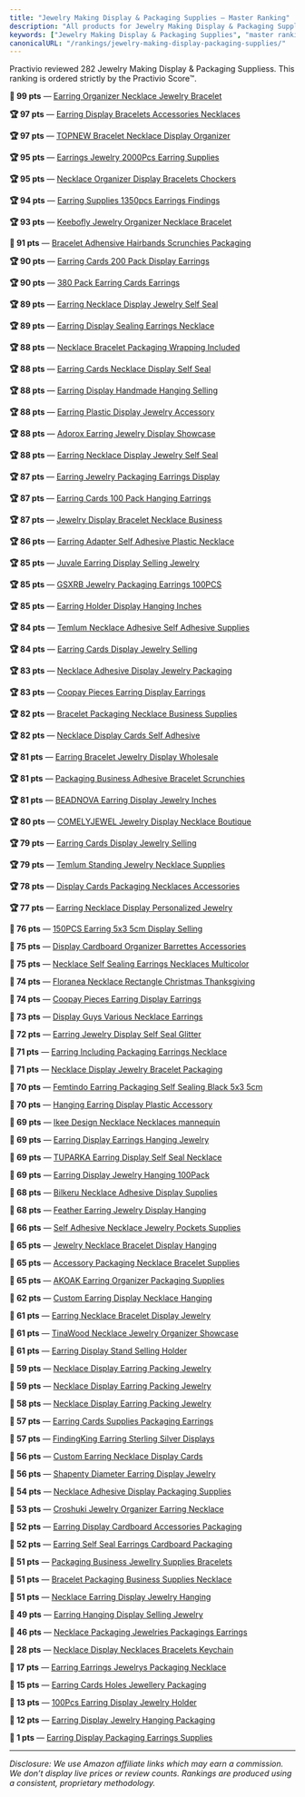 ```yaml
---
title: "Jewelry Making Display & Packaging Supplies — Master Ranking"
description: "All products for Jewelry Making Display & Packaging Supplies, strictly ordered by the Practivio Score™."
keywords: ["Jewelry Making Display & Packaging Supplies", "master ranking", "best"]
canonicalURL: "/rankings/jewelry-making-display-packaging-supplies/"
---
```


Practivio reviewed 282 Jewelry Making Display & Packaging Suppliess. This ranking is ordered strictly by the Practivio Score™.

**💎 99 pts** — [Earring Organizer Necklace Jewelry Bracelet](/products/earring-organizer-necklace-jewelry-bracelet-B0987Z9PW7/)

**🏆 97 pts** — [Earring Display Bracelets Accessories Necklaces](/products/earring-display-bracelets-accessories-necklaces-B0BGSY3HBT/)

**🏆 97 pts** — [TOPNEW Bracelet Necklace Display Organizer](/products/topnew-bracelet-necklace-display-organizer-B07RQKJ5S7/)

**🏆 95 pts** — [Earrings Jewelry 2000Pcs Earring Supplies](/products/earrings-jewelry-2000pcs-earring-supplies-B0819HTCSN/)

**🏆 95 pts** — [Necklace Organizer Display Bracelets Chockers](/products/necklace-organizer-display-bracelets-chockers-B07JVB1GG3/)

**🏆 94 pts** — [Earring Supplies 1350pcs Earrings Findings](/products/earring-supplies-1350pcs-earrings-findings-B081YL633R/)

**🏆 93 pts** — [Keebofly Jewelry Organizer Necklace Bracelet](/products/keebofly-jewelry-organizer-necklace-bracelet-B0BS16TC7W/)

**💎 91 pts** — [Bracelet Adhensive Hairbands Scrunchies Packaging](/products/bracelet-adhensive-hairbands-scrunchies-packaging-B09GXKPHF1/)

**🏆 90 pts** — [Earring Cards 200 Pack Display Earrings](/products/earring-cards-200-pack-display-earrings-B07CBPJQ91/)

**🏆 90 pts** — [380 Pack Earring Cards Earrings](/products/380-pack-earring-cards-earrings-B0CMRN6D9Z/)

**🏆 89 pts** — [Earring Necklace Display Jewelry Self Seal](/products/earring-necklace-display-jewelry-self-seal-B08YR8PZY5/)

**🏆 89 pts** — [Earring Display Sealing Earrings Necklace](/products/earring-display-sealing-earrings-necklace-B07Q3CJVXK/)

**🏆 88 pts** — [Necklace Bracelet Packaging Wrapping Included](/products/necklace-bracelet-packaging-wrapping-included-B07JZ3XNSM/)

**🏆 88 pts** — [Earring Cards Necklace Display Self Seal](/products/earring-cards-necklace-display-self-seal-B08CXK5BPK/)

**🏆 88 pts** — [Earring Display Handmade Hanging Selling](/products/earring-display-handmade-hanging-selling-B0B49QN14W/)

**🏆 88 pts** — [Earring Plastic Display Jewelry Accessory](/products/earring-plastic-display-jewelry-accessory-B07H3QVCPH/)

**🏆 88 pts** — [Adorox Earring Jewelry Display Showcase](/products/adorox-earring-jewelry-display-showcase-B00UW5MHQI/)

**🏆 88 pts** — [Earring Necklace Display Jewelry Self Seal](/products/earring-necklace-display-jewelry-self-seal-B08GPSJWSQ/)

**🏆 87 pts** — [Earring Jewelry Packaging Earrings Display](/products/earring-jewelry-packaging-earrings-display-B095BNKGQ5/)

**🏆 87 pts** — [Earring Cards 100 Pack Hanging Earrings](/products/earring-cards-100-pack-hanging-earrings-B07J4MHYFX/)

**🏆 87 pts** — [Jewelry Display Bracelet Necklace Business](/products/jewelry-display-bracelet-necklace-business-B0FFGRFQZ1/)

**🏆 86 pts** — [Earring Adapter Self Adhesive Plastic Necklace](/products/earring-adapter-self-adhesive-plastic-necklace-B07VNF3NGV/)

**🏆 85 pts** — [Juvale Earring Display Selling Jewelry](/products/juvale-earring-display-selling-jewelry-B07FQH2R4D/)

**🏆 85 pts** — [GSXRB Jewelry Packaging Earrings 100PCS](/products/gsxrb-jewelry-packaging-earrings-100pcs-B0BJ7FFSQF/)

**🏆 85 pts** — [Earring Holder Display Hanging Inches](/products/earring-holder-display-hanging-inches-B08MFGM97X/)

**🏆 84 pts** — [Temlum Necklace Adhesive Self Adhesive Supplies](/products/temlum-necklace-adhesive-self-adhesive-supplies-B09F94KDWW/)

**🏆 84 pts** — [Earring Cards Display Jewelry Selling](/products/earring-cards-display-jewelry-selling-B0B49RC35G/)

**🏆 83 pts** — [Necklace Adhesive Display Jewelry Packaging](/products/necklace-adhesive-display-jewelry-packaging-B09MFGM32H/)

**🏆 83 pts** — [Coopay Pieces Earring Display Earrings](/products/coopay-pieces-earring-display-earrings-B07KF6RXLW/)

**🏆 82 pts** — [Bracelet Packaging Necklace Business Supplies](/products/bracelet-packaging-necklace-business-supplies-B0BHZ1ZCHQ/)

**🏆 82 pts** — [Necklace Display Cards Self Adhesive](/products/necklace-display-cards-self-adhesive-B0BN7JFB7T/)

**🏆 81 pts** — [Earring Bracelet Jewelry Display Wholesale](/products/earring-bracelet-jewelry-display-wholesale-B09MQ652KR/)

**🏆 81 pts** — [Packaging Business Adhesive Bracelet Scrunchies](/products/packaging-business-adhesive-bracelet-scrunchies-B0BW954853/)

**🏆 81 pts** — [BEADNOVA Earring Display Jewelry Inches](/products/beadnova-earring-display-jewelry-inches-B07XBJNVQF/)

**🏆 80 pts** — [COMELYJEWEL Jewelry Display Necklace Boutique](/products/comelyjewel-jewelry-display-necklace-boutique-B0CDP54CJH/)

**🏆 79 pts** — [Earring Cards Display Jewelry Selling](/products/earring-cards-display-jewelry-selling-B0BBZVCR81/)

**🏆 79 pts** — [Temlum Standing Jewelry Necklace Supplies](/products/temlum-standing-jewelry-necklace-supplies-B0B56W8DZ3/)

**🏆 78 pts** — [Display Cards Packaging Necklaces Accessories](/products/display-cards-packaging-necklaces-accessories-B0DQTYSXY1/)

**🏆 77 pts** — [Earring Necklace Display Personalized Jewelry](/products/earring-necklace-display-personalized-jewelry-B0BF3K255C/)

**🛒 76 pts** — [150PCS Earring 5x3 5cm Display Selling](/products/150pcs-earring-5x3-5cm-display-selling-B09MVW5CD9/)

**🛒 75 pts** — [Display Cardboard Organizer Barrettes Accessories](/products/display-cardboard-organizer-barrettes-accessories-B0B99MLBW8/)

**🛒 75 pts** — [Necklace Self Sealing Earrings Necklaces Multicolor](/products/necklace-self-sealing-earrings-necklaces-multicolor-B09QL7B5FG/)

**🛒 74 pts** — [Floranea Necklace Rectangle Christmas Thanksgiving](/products/floranea-necklace-rectangle-christmas-thanksgiving-B08HWNGGZC/)

**🛒 74 pts** — [Coopay Pieces Earring Display Earrings](/products/coopay-pieces-earring-display-earrings-B07JNR7JCQ/)

**🛒 73 pts** — [Display Guys Various Necklace Earrings](/products/display-guys-various-necklace-earrings-B07FK9YL48/)

**🛒 72 pts** — [Earring Jewelry Display Self Seal Glitter](/products/earring-jewelry-display-self-seal-glitter-B0BGY274JZ/)

**🛒 71 pts** — [Earring Including Packaging Earrings Necklace](/products/earring-including-packaging-earrings-necklace-B09PHDL47Y/)

**🛒 71 pts** — [Necklace Display Jewelry Bracelet Packaging](/products/necklace-display-jewelry-bracelet-packaging-B096KZZ5N2/)

**🛒 70 pts** — [Femtindo Earring Packaging Self Sealing Black 5x3 5cm](/products/femtindo-earring-packaging-self-sealing-black-5x3-5cm-B0CWL64ZBR/)

**🛒 70 pts** — [Hanging Earring Display Plastic Accessory](/products/hanging-earring-display-plastic-accessory-B07WS6K2WF/)

**🛒 69 pts** — [Ikee Design Necklace Necklaces mannequin](/products/ikee-design-necklace-necklaces-mannequin-B0D78KRJT1/)

**🛒 69 pts** — [Earring Display Earrings Hanging Jewelry](/products/earring-display-earrings-hanging-jewelry-B0D12L7K3S/)

**🛒 69 pts** — [TUPARKA Earring Display Self Seal Necklace](/products/tuparka-earring-display-self-seal-necklace-B07SRZJ4D2/)

**🛒 69 pts** — [Earring Display Jewelry Hanging 100Pack](/products/earring-display-jewelry-hanging-100pack-B08PBSQ7QT/)

**🛒 68 pts** — [Bilkeru Necklace Adhesive Display Supplies](/products/bilkeru-necklace-adhesive-display-supplies-B0CZ9L5Q5H/)

**🛒 68 pts** — [Feather Earring Jewelry Display Hanging](/products/feather-earring-jewelry-display-hanging-B08PFZTQF2/)

**🛒 66 pts** — [Self Adhesive Necklace Jewelry Pockets Supplies](/products/self-adhesive-necklace-jewelry-pockets-supplies-B0CBR4RNGY/)

**🛒 65 pts** — [Jewelry Necklace Bracelet Display Hanging](/products/jewelry-necklace-bracelet-display-hanging-B078N3HSWB/)

**🛒 65 pts** — [Accessory Packaging Necklace Bracelet Supplies](/products/accessory-packaging-necklace-bracelet-supplies-B0DF7DJ85K/)

**🛒 65 pts** — [AKOAK Earring Organizer Packaging Supplies](/products/akoak-earring-organizer-packaging-supplies-B0C23XH6J4/)

**🛒 62 pts** — [Custom Earring Display Necklace Hanging](/products/custom-earring-display-necklace-hanging-B09YGPF4MC/)

**🛒 61 pts** — [Earring Necklace Bracelet Display Jewelry](/products/earring-necklace-bracelet-display-jewelry-B08Y6FFQLQ/)

**🛒 61 pts** — [TinaWood Necklace Jewelry Organizer Showcase](/products/tinawood-necklace-jewelry-organizer-showcase-B07DK6FB3R/)

**🛒 61 pts** — [Earring Display Stand Selling Holder](/products/earring-display-stand-selling-holder-B0C61F1BSZ/)

**🛒 59 pts** — [Necklace Display Earring Packing Jewelry](/products/necklace-display-earring-packing-jewelry-B09WML66DV/)

**🛒 59 pts** — [Necklace Display Earring Packing Jewelry](/products/necklace-display-earring-packing-jewelry-B09WMKB38R/)

**🛒 58 pts** — [Necklace Display Earring Packing Jewelry](/products/necklace-display-earring-packing-jewelry-B09Y5MTBR3/)

**🚫 57 pts** — [Earring Cards Supplies Packaging Earrings](/products/earring-cards-supplies-packaging-earrings-B0C2P8DX1Z/)

**🚫 57 pts** — [FindingKing Earring Sterling Silver Displays](/products/findingking-earring-sterling-silver-displays-B000RB42KG/)

**🚫 56 pts** — [Custom Earring Necklace Display Cards](/products/custom-earring-necklace-display-cards-B0DDWYH7XL/)

**🚫 56 pts** — [Shapenty Diameter Earring Display Jewelry](/products/shapenty-diameter-earring-display-jewelry-B08P2KQ6YS/)

**🚫 54 pts** — [Necklace Adhesive Display Packaging Supplies](/products/necklace-adhesive-display-packaging-supplies-B09NQWY5JN/)

**🚫 53 pts** — [Croshuki Jewelry Organizer Earring Necklace](/products/croshuki-jewelry-organizer-earring-necklace-B0D2HBTHBH/)

**🚫 52 pts** — [Earring Display Cardboard Accessories Packaging](/products/earring-display-cardboard-accessories-packaging-B08Y8S6YL9/)

**🚫 52 pts** — [Earring Self Seal Earrings Cardboard Packaging](/products/earring-self-seal-earrings-cardboard-packaging-B0CP81FMZX/)

**🚫 51 pts** — [Packaging Business Jewellry Supplies Bracelets](/products/packaging-business-jewellry-supplies-bracelets-B0DS2FLY48/)

**🚫 51 pts** — [Bracelet Packaging Business Supplies Necklace](/products/bracelet-packaging-business-supplies-necklace-B0DDQ1SH2T/)

**🚫 51 pts** — [Necklace Earring Display Jewelry Hanging](/products/necklace-earring-display-jewelry-hanging-B093DQPY9J/)

**🚫 49 pts** — [Earring Hanging Display Selling Jewelry](/products/earring-hanging-display-selling-jewelry-B0FM7HF5DD/)

**🚫 46 pts** — [Necklace Packaging Jewelries Packagings Earrings](/products/necklace-packaging-jewelries-packagings-earrings-B0DR7WDJ85/)

**🚫 28 pts** — [Necklace Display Necklaces Bracelets Keychain](/products/necklace-display-necklaces-bracelets-keychain-B0F66WF1ND/)

**🚫 17 pts** — [Earring Earrings Jewelrys Packaging Necklace](/products/earring-earrings-jewelrys-packaging-necklace-B0FJLHVVCK/)

**🚫 15 pts** — [Earring Cards Holes Jewellery Packaging](/products/earring-cards-holes-jewellery-packaging-B0FH6JMWGP/)

**🚫 13 pts** — [100Pcs Earring Display Jewelry Holder](/products/100pcs-earring-display-jewelry-holder-B0F2FCG7GL/)

**🚫 12 pts** — [Earring Display Jewelry Hanging Packaging](/products/earring-display-jewelry-hanging-packaging-B0F4X8HVK2/)

**🚫 1 pts** — [Earring Display Packaging Earrings Supplies](/products/earring-display-packaging-earrings-supplies-B0FG2LV7JL/)

---
_Disclosure: We use Amazon affiliate links which may earn a commission. We don’t display live prices or review counts. Rankings are produced using a consistent, proprietary methodology._
